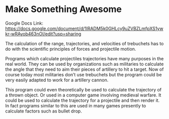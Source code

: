 # Make Something Awesome

Google Docs Link: https://docs.google.com/document/d/1lRADM5k0GHLcy9uZVBZLmfpXS1ywkr-wRAyob463nOI/edit?usp=sharing

The calculation of the range, trajectories, and velocities of trebuchets has to do with the scientific principles of forces and projectile motion. 

Programs which calculate projectiles trajectories have many purposes in the real world. They can be used by organizations such as militaries to calculate the angle that they need to aim their pieces of artillery to hit a target. Now of course today most militaries don’t use trebuchets but the program could be very easily adapted to work for a artillery cannon.

This program could even theoretically be used to calculate the trajectory of a thrown object. Or used in a computer game involving medieval warfare. It could be used to calculate the trajectory for a projectile and then render it. In fact programs similar to this are used in many games presently to calculate factors such as bullet drop.
